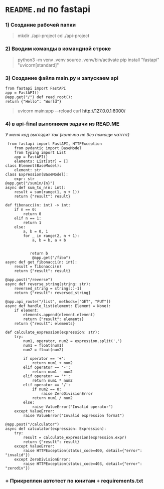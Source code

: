 # `README.md` по fastapi


### 1)  Создание рабочей папки 

> mkdir ./api-project cd ./api-project

### 2) Вводим команды в командной строке

> python3 -m venv .venv source .venv/bin/activate pip install "fastapi"
> "uvicorn[standard]"

### 3) Создание файла main.py и запускаем api

    from fastapi import FastAPI 
    app = FastAPI() 
    @app.get("/") def read_root():
    return {"Hello": "World"}

> uvicorn main:app --reload
> curl http://127.0.0.1:8000/

### 4) в api-final выполняем задачи из  READ.ME
*У меня код выглядит так (конечно не без помощи чатгпт)*

     from fastapi import FastAPI, HTTPException
        from pydantic import BaseModel
        from typing import List 
        app = FastAPI()
        elements: List[str] = []
    class Element(BaseModel):
        element: str
    class Expression(BaseModel):
        expr: str
    @app.get("/sum1n/{n}")
    async def sum_to_n(n: int):
        result = sum(range(1, n + 1))
        return {"result": result}
    
    def fibonacci(n: int) -> int:
        if n == 0:
            return 0
        elif n == 1:
            return 1
        else:
            a, b = 0, 1
            for _ in range(2, n + 1):
                a, b = b, a + b
 

               return b
                @app.get("/fibo")
    async def get_fibonacci(n: int):
        result = fibonacci(n)
        return {"result": result}
    
    @app.post("/reverse")
    async def reverse_string(string: str):
        reversed_string = string[::-1]
        return {"result": reversed_string}
    
    @app.api_route("/list", methods=["GET", "PUT"])
    async def handle_list(element: Element = None):
        if element:
            elements.append(element.element)  
            return {"result": elements}
        return {"result": elements}  
    
    def calculate_expression(expression: str):
        try:
            num1, operator, num2 = expression.split(',')
            num1 = float(num1)
            num2 = float(num2)
            
            if operator == '+':
                return num1 + num2
            elif operator == '-':
                return num1 - num2
            elif operator == '*':
                return num1 * num2
            elif operator == '/':
                if num2 == 0:
                    raise ZeroDivisionError
                return num1 / num2
            else:
                raise ValueError("Invalid operator")
        except ValueError:
            raise ValueError("Invalid expression format")
    
    @app.post("/calculator")
    async def calculator(expression: Expression):
        try:
            result = calculate_expression(expression.expr)
            return {"result": result}
        except ValueError:
            raise HTTPException(status_code=400, detail={"error": "invalid"})
        except ZeroDivisionError:
            raise HTTPException(status_code=403, detail={"error": "zerodiv"})
    
### + Прикреплен автотест по юнитам + requirements.txt
